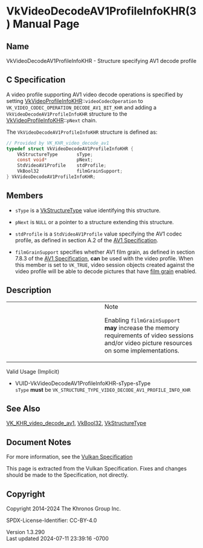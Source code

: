 # VkVideoDecodeAV1ProfileInfoKHR(3) Manual Page

## Name

VkVideoDecodeAV1ProfileInfoKHR - Structure specifying AV1 decode profile



## <a href="#_c_specification" class="anchor"></a>C Specification

A video profile supporting AV1 video decode operations is specified by
setting
[VkVideoProfileInfoKHR](https://registry.khronos.org/vulkan/specs/1.3-extensions/man/html/VkVideoProfileInfoKHR.html)::`videoCodecOperation`
to `VK_VIDEO_CODEC_OPERATION_DECODE_AV1_BIT_KHR` and adding a
`VkVideoDecodeAV1ProfileInfoKHR` structure to the
[VkVideoProfileInfoKHR](https://registry.khronos.org/vulkan/specs/1.3-extensions/man/html/VkVideoProfileInfoKHR.html)::`pNext` chain.

The `VkVideoDecodeAV1ProfileInfoKHR` structure is defined as:

``` c
// Provided by VK_KHR_video_decode_av1
typedef struct VkVideoDecodeAV1ProfileInfoKHR {
    VkStructureType       sType;
    const void*           pNext;
    StdVideoAV1Profile    stdProfile;
    VkBool32              filmGrainSupport;
} VkVideoDecodeAV1ProfileInfoKHR;
```

## <a href="#_members" class="anchor"></a>Members

- `sType` is a [VkStructureType](https://registry.khronos.org/vulkan/specs/1.3-extensions/man/html/VkStructureType.html) value identifying
  this structure.

- `pNext` is `NULL` or a pointer to a structure extending this
  structure.

- `stdProfile` is a `StdVideoAV1Profile` value specifying the AV1 codec
  profile, as defined in section A.2 of the <a
  href="https://registry.khronos.org/vulkan/specs/1.3-extensions/html/vkspec.html#aomedia-av1"
  target="_blank" rel="noopener">AV1 Specification</a>.

- <span id="decode-av1-film-grain-support"></span> `filmGrainSupport`
  specifies whether AV1 film grain, as defined in section 7.8.3 of the
  <a
  href="https://registry.khronos.org/vulkan/specs/1.3-extensions/html/vkspec.html#aomedia-av1"
  target="_blank" rel="noopener">AV1 Specification</a>, **can** be used
  with the video profile. When this member is set to `VK_TRUE`, video
  session objects created against the video profile will be able to
  decode pictures that have <a
  href="https://registry.khronos.org/vulkan/specs/1.3-extensions/html/vkspec.html#decode-av1-film-grain"
  target="_blank" rel="noopener">film grain</a> enabled.

## <a href="#_description" class="anchor"></a>Description

<table>
<colgroup>
<col style="width: 50%" />
<col style="width: 50%" />
</colgroup>
<tbody>
<tr>
<td class="icon"><em></em></td>
<td class="content">Note
<p>Enabling <code>filmGrainSupport</code> <strong>may</strong> increase
the memory requirements of video sessions and/or video picture resources
on some implementations.</p></td>
</tr>
</tbody>
</table>

Valid Usage (Implicit)

- <a href="#VUID-VkVideoDecodeAV1ProfileInfoKHR-sType-sType"
  id="VUID-VkVideoDecodeAV1ProfileInfoKHR-sType-sType"></a>
  VUID-VkVideoDecodeAV1ProfileInfoKHR-sType-sType  
  `sType` **must** be
  `VK_STRUCTURE_TYPE_VIDEO_DECODE_AV1_PROFILE_INFO_KHR`

## <a href="#_see_also" class="anchor"></a>See Also

[VK_KHR_video_decode_av1](https://registry.khronos.org/vulkan/specs/1.3-extensions/man/html/VK_KHR_video_decode_av1.html),
[VkBool32](https://registry.khronos.org/vulkan/specs/1.3-extensions/man/html/VkBool32.html), [VkStructureType](https://registry.khronos.org/vulkan/specs/1.3-extensions/man/html/VkStructureType.html)

## <a href="#_document_notes" class="anchor"></a>Document Notes

For more information, see the <a
href="https://registry.khronos.org/vulkan/specs/1.3-extensions/html/vkspec.html#VkVideoDecodeAV1ProfileInfoKHR"
target="_blank" rel="noopener">Vulkan Specification</a>

This page is extracted from the Vulkan Specification. Fixes and changes
should be made to the Specification, not directly.

## <a href="#_copyright" class="anchor"></a>Copyright

Copyright 2014-2024 The Khronos Group Inc.

SPDX-License-Identifier: CC-BY-4.0

Version 1.3.290  
Last updated 2024-07-11 23:39:16 -0700
